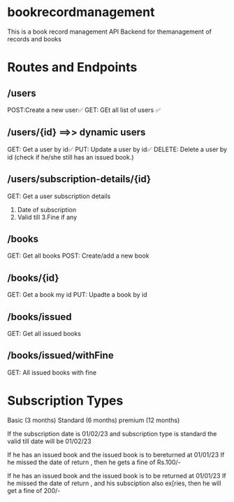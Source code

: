 # book**record**management

This is a book record management API Backend for themanagement of records and books

# Routes and Endpoints

## /users

POST:Create a new user✅
GET: GEt all list of users ✅

## /users/{id} ==>> dynamic users

GET: Get a user by id✅
PUT: Update a user by id✅
DELETE: Delete a user by id (check if he/she still has an issued book.)

## /users/subscription-details/{id}

GET: Get a user subscription details

1. Date of subscription
2. Valid till
   3.Fine if any

## /books

GET: Get all books
POST: Create/add a new book

## /books/{id}

GET: Get a book my id
PUT: Upadte a book by id

## /books/issued

GET: Get all issued books

## /books/issued/withFine

GET: All issued books with fine

# Subscription Types

Basic (3 months)
Standard (6 months)
premium (12 months)

If the subscription date is 01/02/23
and subscription type is standard
the valid till date will be 01/02/23

If he has an issued book and the issued book is to bereturned at 01/01/23
If he missed the date of return , then he gets a fine of Rs.100/-

If he has an issued book and the issued book is to be returned at 01/01/23
If he missed the date of return , and his subsciption also ex[ries, then he will get a fine of 200/-
